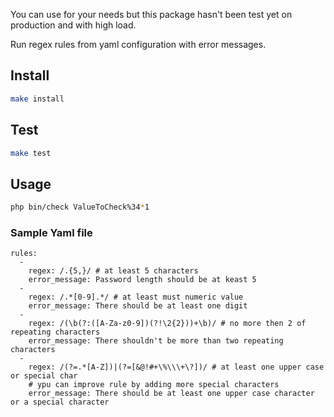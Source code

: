 You can use for your needs but this package hasn't been test yet on production and with high load.

Run regex rules from yaml configuration with error messages.


## Install
```bash
make install
```

## Test
```bash
make test
```

## Usage
```bash
php bin/check ValueToCheck%34*1
```


### Sample Yaml file
```
rules:
  -
    regex: /.{5,}/ # at least 5 characters
    error_message: Password length should be at keast 5
  -
    regex: /.*[0-9].*/ # at least must numeric value
    error_message: There should be at least one digit
  -
    regex: /(\b(?:([A-Za-z0-9])(?!\2{2}))+\b)/ # no more then 2 of repeating characters
    error_message: There shouldn't be more than two repeating characters
  -
    regex: /(?=.*[A-Z])|(?=[&@!#+\%\\\+\?])/ # at least one upper case or special char
    # ypu can improve rule by adding more special characters
    error_message: There should be at least one upper case character or a special character
```
